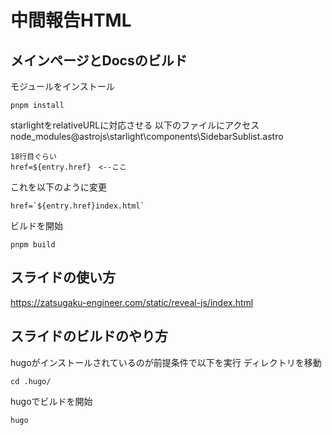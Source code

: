 # 中間報告HTML

## メインページとDocsのビルド
モジュールをインストール
```
pnpm install
```
starlightをrelativeURLに対応させる
以下のファイルにアクセス
node_modules\@astrojs\starlight\components\SidebarSublist.astro
```
18行目ぐらい
href=${entry.href}　<--ここ
```
これを以下のように変更
```
href=`${entry.href}index.html`
```
ビルドを開始
```
pnpm build
```

## スライドの使い方

https://zatsugaku-engineer.com/static/reveal-js/index.html

## スライドのビルドのやり方
hugoがインストールされているのが前提条件で以下を実行
ディレクトリを移動
```
cd .hugo/
```
hugoでビルドを開始
```
hugo
```